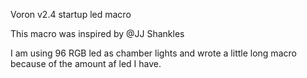 Voron v2.4 startup led macro

This macro was inspired by @JJ Shankles

I am using 96 RGB led as chamber lights and wrote a little long macro because of the amount af led I have.

